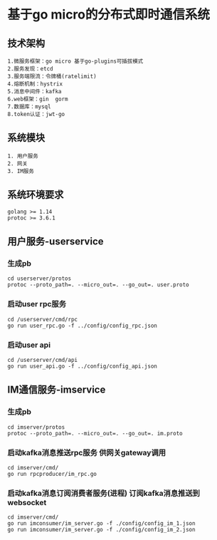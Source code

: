 # 基于go micro的分布式即时通信系统


## 技术架构
```$xslt
1.微服务框架：go micro 基于go-plugins可插拔模式
2.服务发现：etcd
3.服务端限流：令牌桶(ratelimit)
4.熔断机制：hystrix
5.消息中间件：kafka
6.web框架：gin  gorm
7.数据库：mysql
8.token认证：jwt-go
```

## 系统模块
```$xslt
1. 用户服务
2. 网关
3. IM服务
```

## 系统环境要求
```$xslt
golang >= 1.14
protoc >= 3.6.1
```

## 用户服务-userservice
### 生成pb
```$xslt
cd userserver/protos
protoc --proto_path=. --micro_out=. --go_out=. user.proto
```
### 启动user rpc服务
```$xslt
cd /userserver/cmd/rpc
go run user_rpc.go -f ../config/config_rpc.json
```
### 启动user api
```$xslt
cd /userserver/cmd/api
go run user_api.go -f ../config/config_api.json
```

## IM通信服务-imservice
### 生成pb
```$xslt
cd imserver/protos
protoc --proto_path=. --micro_out=. --go_out=. im.proto
```
### 启动kafka消息推送rpc服务 供网关gateway调用
```$xslt
cd imserver/cmd/
go run rpcproducer/im_rpc.go
```

### 启动kafka消息订阅消费者服务(进程) 订阅kafka消息推送到websocket
```$xslt
cd imserver/cmd/
go run imconsumer/im_server.go -f ./config/config_im_1.json
go run imconsumer/im_server.go -f ./config/config_im_2.json
```